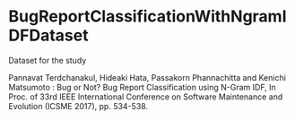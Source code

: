# BugReportClassificationWithNgramIDFDataset


Dataset for the study

Pannavat Terdchanakul, Hideaki Hata, Passakorn Phannachitta and Kenichi Matsumoto : Bug or Not? Bug Report Classification using N-Gram IDF, In Proc. of 33rd IEEE International Conference on Software Maintenance and Evolution (ICSME 2017), pp. 534-538.
